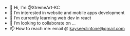 - 👋 Hi, I’m @XtremeArt-KC
- 👀 I’m interested in website and mobile apps development
- 🌱 I’m currently learning web dev in react
- 💞️ I’m looking to collaborate on ...
- 📫 How to reach me: email @ kayseeclintone@gmail.com

<!---
XtremeArt-KC/XtremeArt-KC is a ✨ special ✨ repository because its `README.md` (this file) appears on your GitHub profile.
You can click the Preview link to take a look at your changes.
--->
